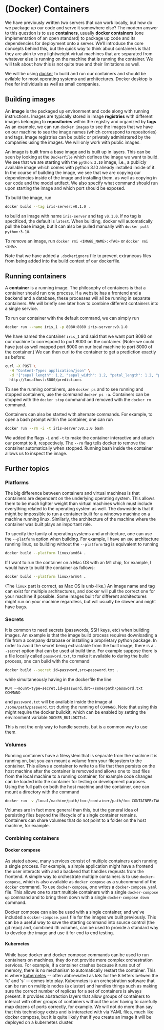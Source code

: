 # (Docker) Containers

We have previously written two servers that can work locally,
but how do we package up our code and serve it somewhere else?
The modern answer to this question is to use __containers__,
usually __docker containers__ (one implementation of an
open standard) to
package up code and its dependencies for deployment
onto a server. We'll introduce the core concepts behind this,
but the quick way to think about containers is that they
are akin to very lightweight virtual machines that are
separated from whatever else is running on the machine that is
running the container. We will talk about how this is not quite
true and their limitations as well.

We will be using [docker](https://www.docker.com/) to build
and run our containers and should be avilable for most operating
systems and architectures. Docker desktop is free for individuals
as well as small companies.

## Building images

An __image__ is the packaged up environment and code along with
running instructions. Images are typically stored in image
__registries__ with different images belonging to __repositories__
within the registry and organized by __tags__. As an example,
we can run `docker images` to see the images that we have on our
machine to see the image names (which correspond to repositories)
and tags. Image registries can be public or privately administered
by the companies using the images. We will only work with public
images.

An image is built from a base image and is built up in layers. This
can be seen by looking at the `Dockerfile` which defines the image
we want to build. We see that we are starting with the `python:3.10`
image, i.e., a publicly available image which comes with
python 3.10 already installed inside of it. In the course of
building the image, we see that we are copying our dependencies inside
of the image and installing them, as well as copying in our code
and the model artifact. We also specify what command should run upon
starting the image and which port should be exposed.

To build the image, run

```bash
docker build --tag iris-server:v0.1.0 .
```

to build an image with name `iris-server` and tag `v0.1.0`. If no
tag is specificed, the default is `latest`. When building, docker
will automatically pull the base image, but it can also be pulled
manually with `docker pull python:3.10`.

To remove an image, run `docker rmi <IMAGE_NAME>:<TAG>` or
`docker rmi <SHA>`.

Note that we have added a `.dockerignore` file to prevent
extraneous files from being added into the build context of
our dockerfile.

## Running containers

A __container__ is a running image. The philosophy of containers
is that a container should run one process. If a website has a frontend
and a backend and a database, these processes will all be running in
separate containers. We will briefly see later how to combine different
containers into a single service.

To run our container with the default command, we can simply run

```bash
docker run --name iris_1 -p 8080:8080 iris-server:v0.1.0
```

We have named the container `iris_1` and said that we want port 8080 on our
machine to correspond to port 8000 on the container. (Note: we could have
just as well mapped port 8000 on our local machine to port 8000 of the container.)
We can then curl to the container to get a prediction exactly as before:

```bash
curl -X POST \
  -H "Content-Type: application/json" \
  -d '{"sepal_length": 1.2, "sepal_width": 1.2, "petal_length": 1.2, "petal_width": 1.2}' \
  http://localhost:8000/predictions
```

To see the running containers, use `docker ps` and to see running and stopped
containers, use the command `docker ps -a`. Containers can be stopped with the
`docker stop` command and removed with the `docker rm` command.

Containers can also be started with alternate commands. For example, to open a
bash prompt within the container, one can run

```bash
docker run --rm -i -t iris-server:v0.1.0 bash
```

We added the flags `-i` and `-t` to make the container interactive and attach
our prompt to it, respectively. The `--rm` flag tells docker to remove
the container automatically when stopped. Running bash inside the container
allows us to inspect the image.

## Further topics

### Platforms

The big difference between containers and virtual machines is that containers
are dependent on the underlying operating system. This allows them to be
much lighter weight than virtual machines which must include everything
related to the operating system as well. The downside is that it might be
impossible to run a container built for a windows machine on a machine running
linux. Similarly, the architecture of the machine where the container was built
plays an important role.

To specify the family of operating systems and architecture, one can use the
`--platform` option when building. For example, I have an `x86` architecture
running linux, so building without the `--platform` tag is equivalent to running

```bash
docker build --platform linux/amd64 .
```

If I want to run the container on a Mac OS with an M1 chip, for example, I would
have to build the container as follows:

```bash
docker build --platform linux/arm64 .
```

(The `linux` part is correct, as Mac OS is unix-like.) An image name and tag can
exist for multiple architectures, and docker will pull the correct one for your
machine if possible. Some images built for different architectures might run
on your machine regardless, but will usually be slower and might have bugs.

### Secrets

It is common to need secrets (passwords, SSH keys, etc) when building images.
An example is that the image build process requires downloading a file from
a company database or installing a proprietary python package. In order to
avoid the secret being extractable from the built image, there is a `--secret`
option that can be used at build time. For example suppose there is a file
locally called `password.txt`, to make it available to during the build
process, one can build with the command

```bash
docker build --secret id=password,src=password.txt .
```

while simultaneously having in the dockerfile the line

```
RUN --mount=type=secret,id=password,dst=/some/path/password.txt COMMAND
```

and `password.txt` will be available inside the image at `/some/path/password.txt`
during the running of `COMMAND`.
Note that using this might require the docker buildkit, which can be enabled by
setting the environment variable `DOCKER_BUILDKIT=1`.

This is not the only way to handle secrets, but is a common way to use them.

### Volumes

Running containers have a filesystem that is separate from the machine it is
running on, but you can mount a volume from your filesystem to the container. This
allows a container to write to a file that then persists on the host machine
after the container is removed and allows one to load files from the local machine
to a running container, for example code changes can be loaded into the container
for testing or development purposes. Using the full path on both the host machine
and the container, one can mount a directory with the command

```bash
docker run -v /local/machine/path/foo:/container/path/foo CONTAINER:TAG
```

Volumes are in fact more general than this, but the general idea of persisting files
beyond the lifecycle of a single container remains. Containers can share volumes
that do not point to a folder on the host machine, for example.

### Combining containers

#### Docker compose

As stated above, many services consist of multiple containers each running a
single process. For example, a simple application might have a frontend
the user interacts with and a backend that handles reqeusts from the frontend.
A simple way to orchestrate multiple containers is to use `docker-compose`, which
is also available as `docker compose` as a subcommand of the `docker` command.
To use `docker-compose`, one writes a `docker-compose.yaml` file. This allows
one to start multiple containers with a single `docker-compose up` command
and to bring them down with a single `docker-compose down` command.

Docker compose can also be used with a single container, and we've included
a `docker-compose.yaml` file for the images we built previously. This can be
a useful way to save the starting command into source control (the git repo)
and, combined ith volumes, can be used to provide a standard way to develop
the image and use it for end to end testing.

#### Kubernetes

While base docker and docker compose commands can be used to run containers
on machines, they do not provide more complex orchestration services. For
example, if a container crashes because it runs out of memory, there is
no mechanism to automatically restart the container. This is where
[kubernetes](https://kubernetes.io/) --
often abbreviated as k8s for the 8 letters betwen the 'k' and 's' -- comes into
play. Kubernetes is an orchestration software that can be run on multiple
nodes (a cluster) and handles things such as making sure the correct number of replicas
for a set of containers is always present. It provides abstraction layers
that allow groups of containers to interact with other groups of containers
without the user having to carefully map dozens of ports correctly, for example.
We will not do more than say that this technology exists and is interacted with
via YAML files, much like docker compose, but it is quite likely that if you
create an image it will be deployed on a kubernetes cluster.
